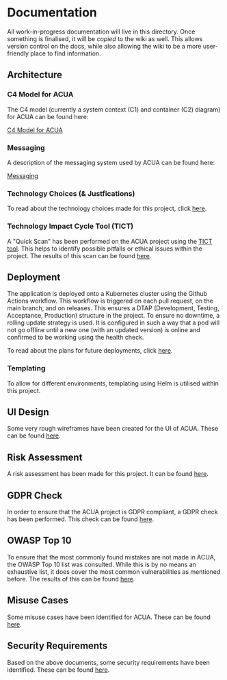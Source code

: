 # Documentation

All work-in-progress documentation will live in this directory. Once something is finalised, it will be _copied_ to the wiki as well. This allows version control on the docs, while also allowing the wiki to be a more user-friendly place to find information.

## Architecture

### C4 Model for ACUA

The C4 model (currently a system context (C1) and container (C2) diagram) for ACUA can be found here:

[C4 Model for ACUA](c4model.md)

### Messaging

A description of the messaging system used by ACUA can be found here:

[Messaging](messaging.md)

### Technology Choices (& Justfications)

To read about the technology choices made for this project, click [here](technology_choices.md).

### Technology Impact Cycle Tool (TICT)

A "Quick Scan" has been performed on the ACUA project using the [TICT tool](https://tict.io/). This helps to identify possible pitfalls or ethical issues within the project. The results of this scan can be found [here](./TICT/TICT_quick_scan.pdf).

## Deployment

The application is deployed onto a Kubernetes cluster using the Github Actions workflow. This workflow is triggered on each pull request, on the main branch, and on releases. This ensures a DTAP (Development, Testing, Acceptance, Production) structure in the project.
To ensure no downtime, a rolling update strategy is used. It is configured in such a way that a pod will not go offline until a new one (with an updated version) is online and confirmed to be working using the health check.

To read about the plans for future deployments, click [here](deployment.md).

### Templating

To allow for different environments, templating using Helm is utilised within this project.

## UI Design

Some very rough wireframes have been created for the UI of ACUA. These can be found [here](./media/wireframes/wireframes.png).

## Risk Assessment

A risk assessment has been made for this project. It can be found [here](./risk_assessment.md).

## GDPR Check

In order to ensure that the ACUA project is GDPR compliant, a GDPR check has been performed. This check can be found [here](./gdpr.md).

## OWASP Top 10

To ensure that the most commonly found mistakes are not made in ACUA, the OWASP Top 10 list was consulted. While this is by no means an exhaustive list, it does cover the most common vulnerabilities as mentioned before. The results of this can be found [here](./owasp-top-10.md).

## Misuse Cases

Some misuse cases have been identified for ACUA. These can be found [here](./misuse-cases.md).

## Security Requirements

Based on the above documents, some security requirements have been identified. These can be found [here](./security-requirements.md).
